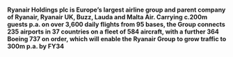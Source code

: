#### Ryanair Holdings plc is Europe’s largest airline group and parent company of Ryanair, Ryanair UK, Buzz, Lauda and Malta Air. Carrying c.200m guests p.a. on over 3,600 daily flights from 95 bases, the Group connects 235 airports in 37 countries on a fleet of 584 aircraft, with a further 364 Boeing 737 on order, which will enable the Ryanair Group to grow traffic to 300m p.a. by FY34
